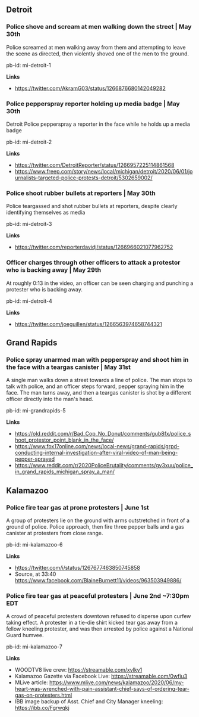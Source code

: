 ## Detroit

### Police shove and scream at men walking down the street | May 30th

Police screamed at men walking away from them and attempting to leave the scene as directed, then violently shoved one of the men to the ground.

pb-id: mi-detroit-1

**Links**

* https://twitter.com/AkramG03/status/1266876680142049282

### Police pepperspray reporter holding up media badge | May 30th

Detroit Police pepperspray a reporter in the face while he holds up a media badge

pb-id: mi-detroit-2

**Links**

* https://twitter.com/DetroitReporter/status/1266957225114861568
* https://www.freep.com/story/news/local/michigan/detroit/2020/06/01/journalists-targeted-police-protests-detroit/5302659002/

### Police shoot rubber bullets at reporters | May 30th

Police teargassed and shot rubber bullets at reporters, despite clearly identifying themselves as media

pb-id: mi-detroit-3

**Links**

* https://twitter.com/reporterdavidj/status/1266966021077962752

### Officer charges through other officers to attack a protestor who is backing away | May 29th

At roughly 0:13 in the video, an officer can be seen charging and punching a protester who is backing away.

pb-id: mi-detroit-4

**Links**

* https://twitter.com/joeguillen/status/1266563974658744321

## Grand Rapids

### Police spray unarmed man with pepperspray and shoot him in the face with a teargas canister | May 31st

A single man walks down a street towards a line of police.  The man stops to talk with police, and an officer steps forward, pepper spraying him in the face. The man turns away, and then a teargas canister is shot by a different officer directly into the man's head.

pb-id: mi-grandrapids-5

**Links**

* https://old.reddit.com/r/Bad_Cop_No_Donut/comments/gub8fx/police_shoot_protestor_point_blank_in_the_face/
* https://www.fox17online.com/news/local-news/grand-rapids/grpd-conducting-internal-investigation-after-viral-video-of-man-being-pepper-sprayed
* https://www.reddit.com/r/2020PoliceBrutality/comments/gv3xuu/police_in_grand_rapids_michigan_spray_a_man/

## Kalamazoo

### Police fire tear gas at prone protesters | June 1st

A group of protesters lie on the ground with arms outstretched in front of a ground of police.  Police approach, then fire three pepper balls and a gas canister at protesters from close range.

pb-id: mi-kalamazoo-6

**Links**

* https://twitter.com/i/status/1267677463850745858
* Source, at 33:40  https://www.facebook.com/BlaineBurnett11/videos/963503949886/

### Police fire tear gas at peaceful protesters | June 2nd ~7:30pm EDT

A crowd of peaceful protesters downtown refused to disperse upon curfew taking effect. A protester in a tie-die shirt kicked tear gas away from a fellow kneeling protester, and was then arrested by police against a National Guard humvee.

pb-id: mi-kalamazoo-7

**Links**

* WOODTV8 live crew: https://streamable.com/xvlky1
* Kalamazoo Gazette via Facebook Live: https://streamable.com/0wfiu3
* MLive article: https://www.mlive.com/news/kalamazoo/2020/06/my-heart-was-wrenched-with-pain-assistant-chief-says-of-ordering-tear-gas-on-protesters.html
* IBB image backup of Asst. Chief and City Manager kneeling: https://ibb.co/Fgrwqkj